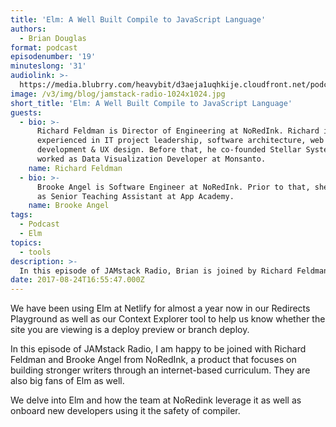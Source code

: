 ```yaml
---
title: 'Elm: A Well Built Compile to JavaScript Language'
authors:
  - Brian Douglas
format: podcast
episodenumber: '19'
minuteslong: '31'
audiolink: >-
  https://media.blubrry.com/heavybit/d3aeja1uqhkije.cloudfront.net/podcasts/jamstack-radio/20170328-jamstack-radio-017.mp3
image: /v3/img/blog/jamstack-radio-1024x1024.jpg
short_title: 'Elm: A Well Built Compile to JavaScript Language'
guests:
  - bio: >-
      Richard Feldman is Director of Engineering at NoRedInk. Richard is
      experienced in IT project leadership, software architecture, web app
      development & UX design. Before that, he co-founded Stellar Systems and
      worked as Data Visualization Developer at Monsanto.
    name: Richard Feldman
  - bio: >-
      Brooke Angel is Software Engineer at NoRedInk. Prior to that, she worked
      as Senior Teaching Assistant at App Academy.
    name: Brooke Angel
tags:
  - Podcast
  - Elm
topics:
  - tools
description: >-
  In this episode of JAMstack Radio, Brian is joined by Richard Feldman and Brooke Angel from NoRedInk. They delve into Elm, a functional programming language that compiles to JavaScript.
date: 2017-08-24T16:55:47.000Z
---
```

We have been using Elm at Netlify for almost a year now in our Redirects
Playground as well as our Context Explorer tool to help us know whether the
site you are viewing is a deploy preview or branch deploy.

In this episode of JAMstack Radio, I am happy to be joined with Richard
Feldman and Brooke Angel from NoRedInk, a product that focuses on building
stronger writers through an internet-based curriculum. They are also big fans
of Elm as well.

We delve into Elm and how the team at NoRedink leverage it as well as onboard
new developers using it the safety of compiler.
